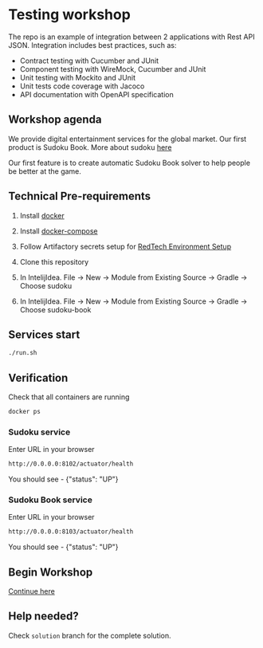 # Testing workshop

The repo is an example of integration between 2 applications with Rest API JSON. Integration includes best practices, such as:

* Contract testing with Cucumber and JUnit
* Component testing with WireMock, Cucumber and JUnit
* Unit testing with Mockito and JUnit
* Unit tests code coverage with Jacoco
* API documentation with OpenAPI specification

## Workshop agenda

We provide digital entertainment services for the global market. Our first product is Sudoku Book.
More about sudoku [here](https://en.wikipedia.org/wiki/Sudoku)

Our first feature is to create automatic Sudoku Book solver to help people be better at the game.

## Technical Pre-requirements

1. Install [docker](https://docs.docker.com/docker-for-mac/install/)

2. Install [docker-compose](https://github.com/Yelp/docker-compose/blob/master/docs/install.md)

3. Follow Artifactory secrets setup for [RedTech Environment Setup](https://connect.we.co/display/FL/How+to+Set+Up+Your+Local+RedTech+Development+Environment "RedTech Environment Setup")

4. Clone this repository

5. In IntelijIdea. File -> New -> Module from Existing Source -> Gradle -> Choose sudoku

6. In IntelijIdea. File -> New -> Module from Existing Source -> Gradle -> Choose sudoku-book

## Services start

```bash
./run.sh
```

## Verification
Check that all containers are running

```bash
docker ps
```

### Sudoku service

Enter URL in your browser
```bash
http://0.0.0.0:8102/actuator/health
```
You should see - {"status": "UP"}

### Sudoku Book service

Enter URL in your browser
```bash
http://0.0.0.0:8103/actuator/health
```
You should see - {"status": "UP"}

## Begin Workshop

[Continue here](WORKSHOP.md)

## Help needed?

Check `solution` branch for the complete solution.


